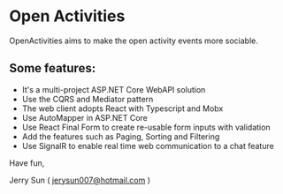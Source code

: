 # Open Activities

OpenActivities aims to make the open activity events more sociable.

## Some features:
- It's a multi-project ASP.NET Core WebAPI solution
- Use the CQRS and Mediator pattern 
- The web client adopts React with Typescript and Mobx
- Use AutoMapper in ASP.NET Core
- Use React Final Form to create re-usable form inputs with validation
- Add the features such as Paging, Sorting and Filtering
- Use SignalR to enable real time web communication to a chat feature

Have fun,

Jerry Sun ( jerysun007@hotmail.com )
